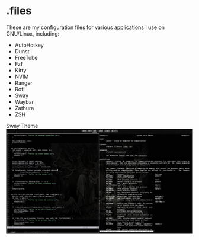 # .files
These are my configuration files for various applications I use on GNU/Linux, including:
* AutoHotkey
* Dunst
* FreeTube
* Fzf
* Kitty
* NVIM
* Ranger
* Rofi
* Sway
* Waybar
* Zathura
* ZSH

Sway Theme
![Sway Theme Preview](Previews/sway.png)
